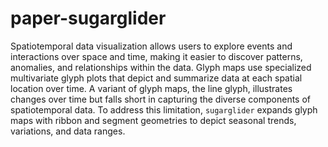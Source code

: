 # paper-sugarglider

Spatiotemporal data visualization allows users to explore events and interactions over space and time, making it easier to discover patterns, anomalies, and relationships within the data. Glyph maps use specialized multivariate glyph plots that depict and summarize data at each spatial location over time. A variant of glyph maps, the line glyph, illustrates changes over time but falls short in capturing the diverse components of spatiotemporal data. To address this limitation, `sugarglider` expands glyph maps with ribbon and segment geometries to depict seasonal trends, variations, and data ranges.

